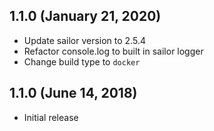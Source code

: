  ## 1.1.0 (January 21, 2020)
 
 * Update sailor version to 2.5.4
 * Refactor console.log to built in sailor logger
 * Change build type to `docker`
 
 ## 1.1.0 (June 14, 2018)
 
 * Initial release
